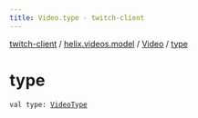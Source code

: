 ```yaml
---
title: Video.type - twitch-client
---
```


[twitch-client](../../index.html) / [helix.videos.model](../index.html) / [Video](index.html) / [type](./type.html)

# type

`val type: `[`VideoType`](../-video-type/index.html)